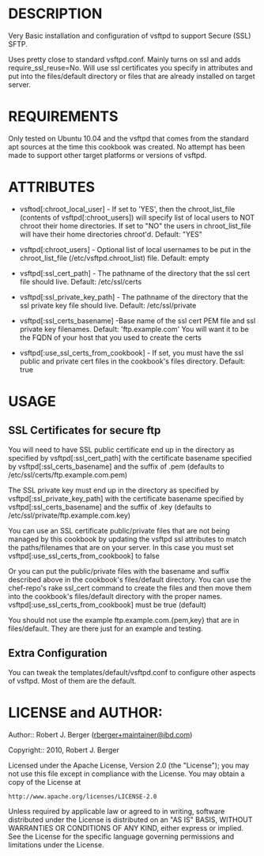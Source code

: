 # DESCRIPTION

Very Basic installation and configuration of vsftpd to support Secure (SSL) SFTP.

Uses pretty close to standard vsftpd.conf. Mainly turns on ssl and adds require_ssl_reuse=No.
Will use ssl certificates you specify in attributes and put into the files/default directory or files that are already installed on target server.


# REQUIREMENTS

Only tested on Ubuntu 10.04 and the vsftpd that comes from the standard apt sources at the time this cookbook was created. No attempt has been made to support other target platforms or versions of vsftpd.

# ATTRIBUTES

* vsftod[:chroot_local_user] - If set to 'YES', then the chroot_list_file (contents of vsftpd[:chroot_users]) will specify list of local users to NOT chroot their home directories. If set to "NO" the users in chroot_list_file will have their home directories chroot'd. Default: "YES"

* vsftpd[:chroot_users] - Optional list of local usernames to be put in the chroot_list_file (/etc/vsftpd.chroot_list) file. Default: empty

* vsftpd[:ssl_cert_path] - The pathname of the directory that the ssl cert file should live. Default: /etc/ssl/certs

* vsftpd[:ssl_private_key_path] - The pathname of the directory that the ssl private key file should live. Default: /etc/ssl/private

* vsftpd[:ssl_certs_basename] -Base name of the ssl cert PEM file and ssl private key filenames. Default: 'ftp.example.com' You will want it to be the FQDN of your host that you used to create the certs

* vsftpd[:use_ssl_certs_from_cookbook] - If set, you must have the ssl public and private cert files in the cookbook's files directory. Default: true

# USAGE

## SSL Certificates for secure ftp

You will need to have SSL public certificate end up in the directory as specified by vsftpd[:ssl_cert_path] with the certificate basename specified by vsftpd[:ssl_certs_basename] and the suffix of .pem (defaults to /etc/ssl/certs/ftp.example.com.pem)

The SSL private key must end up in the directory as specified by vsftpd[:ssl_private_key_path] with the certificate basename specified by vsftpd[:ssl_certs_basename] and the suffix of .key (defaults to /etc/ssl/private/ftp.example.com.key)

You can use an SSL certificate public/private files that are not being managed by this cookbook by updating the vsftpd ssl attributes to match the paths/filenames that are on your server. In this case you must set vsftpd[:use_ssl_certs_from_cookbook] to false

Or you can put the public/private files with the basename and suffix described above in the cookbook's files/default directory. You can use the chef-repo's rake ssl_cert command to create the files and then move them into the cookbook's files/default directory with the proper names. vsftpd[:use_ssl_certs_from_cookbook] must be true (default)

You should not use the example ftp.example.com.{pem,key} that are in files/default. They are there just for an example and testing.

## Extra Configuration

You can tweak the templates/default/vsftpd.conf to configure other aspects of vsftpd. Most of them are the default.

# LICENSE and AUTHOR:

Author:: Robert J. Berger (rberger+maintainer@ibd.com)

Copyright:: 2010, Robert J. Berger

Licensed under the Apache License, Version 2.0 (the "License");
you may not use this file except in compliance with the License.
You may obtain a copy of the License at

    http://www.apache.org/licenses/LICENSE-2.0

Unless required by applicable law or agreed to in writing, software
distributed under the License is distributed on an "AS IS" BASIS,
WITHOUT WARRANTIES OR CONDITIONS OF ANY KIND, either express or implied.
See the License for the specific language governing permissions and
limitations under the License.
